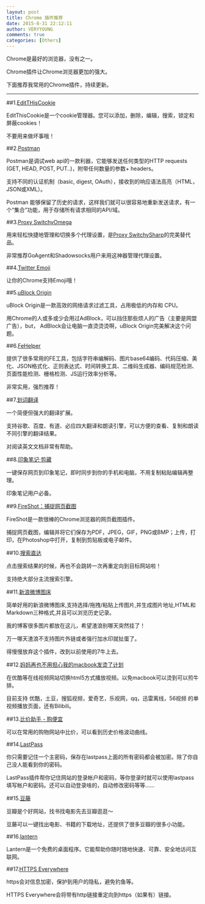 ```yaml
---
layout: post
title: Chrome 插件推荐
date: 2015-8-31 22:12:11
author: VERYYOUNG
comments: true
categories: [Others]
---
```


Chrome是最好的浏览器，没有之一。

Chrome插件让Chrome浏览器更加的强大。

下面推荐我常用的Chrome插件，持续更新。

<!-- more -->

----------


##1.[EditTHisCookie](https://chrome.google.com/webstore/detail/editthiscookie/fngmhnnpilhplaeedifhccceomclgfbg)

EditThisCookie是一个cookie管理器。您可以添加，删除，编辑，搜索，锁定和屏蔽cookies！

不要用来做坏事哦！


##2.[Postman](https://chrome.google.com/webstore/detail/postman/fhbjgbiflinjbdggehcddcbncdddomop)

Postman是调试web api的一款利器，它能够发送任何类型的HTTP requests (GET, HEAD, POST, PUT..)，附带任何数量的参数+ headers。

支持不同的认证机制（basic, digest, OAuth），接收到的响应语法高亮（HTML，JSON或XML）。

Postman 能够保留了历史的请求，这样我们就可以很容易地重新发送请求，有一个“集合”功能，用于存储所有请求相同的API/域。

##3.[Proxy SwitchyOmega](https://chrome.google.com/webstore/detail/proxy-switchyomega/padekgcemlokbadohgkifijomclgjgif)

用来轻松快捷地管理和切换多个代理设置，是[Proxy SwitchySharp](https://chrome.google.com/webstore/detail/proxy-switchysharp/dpplabbmogkhghncfbfdeeokoefdjegm)的完美替代品。

非常推荐GoAgent和Shadowsocks用户来用这神器管理代理设置。

##4.[Twitter Emoji](https://chrome.google.com/webstore/detail/twitter-emoji/bmimjhihamhbmappdomnmlpnapggcnef)

让你的Chrome支持Emoji哦！ 


##5.[uBlock Origin](https://chrome.google.com/webstore/detail/ublock-origin/cjpalhdlnbpafiamejdnhcphjbkeiagm)

uBlock Origin是一款高效的网络请求过滤工具，占用极低的内存和 CPU。

用Chrome的人或多或少会用过AdBlock，可以挡住那些烦人的广告（主要是网盟广告），but， AdBlock会让电脑一直烫烫烫啊，uBlock Origin完美解决这个问题。

##6.[FeHelper](https://chrome.google.com/webstore/detail/web前端助手fehelper/pkgccpejnmalmdinmhkkfafefagiiiad)

提供了很多常用的FE工具，包括字符串编解码、图片base64编码、代码压缩、美化、JSON格式化、正则表达式、时间转换工具、二维码生成器、编码规范检测、页面性能检测、栅格检测、JS运行效率分析等。

非常实用，强烈推荐！

##7.[划词翻译](https://chrome.google.com/webstore/detail/划词翻译/ikhdkkncnoglghljlkmcimlnlhkeamad)

一个简便但强大的翻译扩展。

支持谷歌、百度、有道、必应四大翻译和朗读引擎，可以方便的查看、复制和朗读不同引擎的翻译结果。

对阅读英文文档非常有帮助。

##8.[印象笔记·剪藏](https://chrome.google.com/webstore/detail/evernote-web-clipper/pioclpoplcdbaefihamjohnefbikjilc)

一键保存网页到印象笔记，即时同步到你的手机和电脑，不用复制粘贴编辑再整理。

印象笔记用户必备。

##9.[FireShot：捕捉网页截图](https://chrome.google.com/webstore/detail/capture-webpage-screensho/mcbpblocgmgfnpjjppndjkmgjaogfceg)

FireShot是一款很棒的Chrome浏览器的网页截图插件。

捕捉网页截图，编辑并将它们保存为PDF，JPEG，GIF，PNG或BMP；上传，打印，在Photoshop中打开，复制到剪贴板或电子邮件。

##10.[搜索直达](https://chrome.google.com/webstore/detail/搜索直达/mkpejojlockjoldbdbbgbibeogmemjfk)

点击搜索结果的时候，再也不会跳转一次再重定向到目标网站啦！

支持绝大部分主流搜索引擎。

##11.[新浪微博图床](https://chrome.google.com/webstore/detail/新浪微博图床/fdfdnfpdplfbbnemmmoklbfjbhecpnhf)

简单好用的新浪微博图床,支持选择/拖拽/粘贴上传图片,并生成图片地址,HTML和Markdown三种格式,并且可以浏览历史记录。

我的博客很多图片都放在这儿，希望渣浪别哪天突然挂了！

万一哪天渣浪不支持图片外链或者强行加水印就扯蛋了。

得慢慢放弃这个插件，改到以前使用的7牛上去。

##12.[妈妈再也不用担心我的macbook发烫了计划](http://zythum.sinaapp.com/youkuhtml5playerbookmark/)

在优酷等在线视频网站切换html5方式播放视频。以免macbook可以烫到可以煎牛排。

目前支持 优酷，土豆，搜狐视频，爱奇艺，乐视网，qq，迅雷离线，56视频 的单视频播放页面，还有Bilibili。

##13.[比价助手 - 购便宜](https://chrome.google.com/webstore/detail/比价助手-购便宜：天猫淘宝京东比价，最低价格，历史/gbcobcjohmnndnkjppoocpmaebihbggg)

可以在常用的购物网站中比价，可以看到历史价格波动曲线。

##14.[LastPass](https://chrome.google.com/webstore/detail/lastpass-free-password-ma/hdokiejnpimakedhajhdlcegeplioahd)

你只需要记住一个主密码，保存在lastpass上面的所有密码都会被加密。除了你自己没人能看到你的密码。

LastPass插件帮你记住网站的登录帐户和密码，等你登录时就可以使用lastpass填写帐户和密码。还可以自动登录啥的，自动修改密码等等……

##15.[豆藤](http://www.douban.com/note/481190431/)

豆瓣是个好网站，找书找电影先去豆瓣逛逛～

豆藤可以一键找出电影、书籍的下载地址，还提供了很多豆瓣的很多小功能。

##16.[lantern](https://getlantern.org/)

Lantern是一个免费的桌面程序。它能帮助你随时随地快速、可靠、安全地访问互联网。

##17.[HTTPS Everywhere](https://www.eff.org/HTTPS-EVERYWHERE)

https会对信息加密，保护到用户的隐私，避免钓鱼等。

HTTPS Everywhere会将带有http链接重定向到https（如果有）链接。



